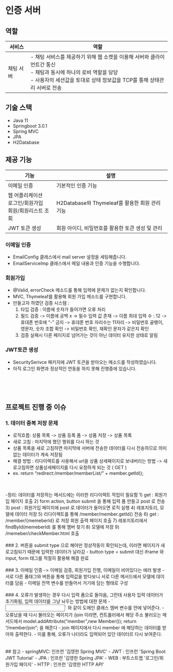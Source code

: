 # 인증 서버
## 역할
|서비스|역할|
|---|---|
|채팅 서버|- 채팅 서비스를 제공하기 위해 웹 소켓을 이용해 서버와 클라이언트간 통신<br>- 채팅과 동시에 하나의 로비 역할을 담당<br>- 사용자의 세션값을 토대로 상태 정보값을 TCP를 통해 상태관리 서버로 전송|
## 기술 스택
- Java 11
- Springboot 3.0.1
- Spring MVC
- JPA
- H2Database
## 제공 기능
|기능|설명|
|---|---|
|이메일 인증 | 기본적인 인증 기능 |
|웹 어플리케이션 <br> 로그인/회원가입 <br> 회원/회원리스트 조회 | H2Database와 Thymeleaf를 활용한 회원 관리 기능|
|JWT 토큰 생성 | 회원 아이디, 비밀번호를 활용한 토큰 생성 및 관리|
### 이메일 인증
- EmailConfig 클래스에서 mail server 설정을 세팅해줍니다.
- EmailServiceImp 클래스에서 메일 내용과 인증 기능을 수행합니다.
### 회원가입
- @Valid, errorCheck 메소드를 통해 입력에 문제가 없는지 확인합니다.
- MVC, Thymeleaf를 활용해 회원 가입 메소드를 구현합니다.
- 만들고자 하였던 검증 시스템 :
    1) 타입 검증 : 이름에 숫자가 들어가면 오류 처리
    2) 필드 검증
     -> 이름에 공백 x
     -> 필수 입력 값 존재
     -> 이름 최대 입력 수 : 12
     -> 휴대폰 번호에 “-” 금지
     -> 휴대폰 번호 자리수는 11자리
     -> 비밀번호 골뱅이, 영문자, 숫자 조합 확인
     -> 비밀번호 확인, 재확인 문자가 같은지 확인
    3) 검증 실패시 다른 페이지로 넘어가는 것이 아닌 데이터 유지한 상태로 알림
### JWT토큰 생성
- SecuritySerivce 패키지에 JWT 토큰을 받아오는 메소드를 작성하였습니다.
- 아직 로그인 화면과 정상적인 연동을 하지 못해 진행중에 있습니다.
<br/>
<br/>
<br/>

## 프로젝트 진행 중 이슈
### 1. 데이터 중복 저장 문제
- 로직흐름: 상품 목록 -> 상품 등록 폼 -> 상품 저장 -> 상품 목록
- 새로 고침 : 마지막에 했던 행위를 다시 하는 것
- 상품 목록을 새로 고침하면 마지막에 서버에 전송한 데이터를 다시 전송하므로
  의미없는 데이터가 계속 저장됨
- 해결 방법 : 리다이렉트를 사용해서 url을 상품 상세페이지로 보내버리는 방법
    -> 새로고침하면 상품상세페이지를 다시 요청하게 되는 것 ( GET )
- ex. return “redirect:/member/memberList/” + member.getId();
<br/>
<br/>
-정리: 데이터를 저장하는 메서드에는 이러한 리다이렉트 작업이 필요함
 1) get : 회원가입 페이지 호출
 2) form action, button submit 을 통해 입력 폼 만들고 post 로 전송
 3) post : 회원가입 페이지에 post 로 데이터가 들어오면 로직 실행
 4) 레포지토리, 모델에 데이터 저장
 5) 리다이렉트를 통해 /member/member.getId() 전송
 6) get : /member/{memeberId} 로 저장 회원 출력 페이지 호출
 7) 레포지토리에서 findById(memeberId) 를 통해 멤버 찾기
 8) 모델에 저장
 9) /memeber/checkMember.html 호출
<br/>
<br/>
### 2. 버튼을 submit type 으로 해야만 정상작동이 확인되는데, 이러면 페이지가 새로고침되기 때문에 입력한 데이터가 날라감
- button type = submit 대신 iframe 와 input, form 태그를 적절히 활용해 해결 완료
<br/>
<br/>
### 3. 이메일 인증 -> 이메일 검증, 회원가입 진행, 이메일이 비어있다는 에러 발생
- 서로 다른 폼태그와 버튼을 통해 입력값을 받다보니 서로 다른 메서드에서 모델에 데이터를 담음
- 이메일 전역 변수를 만들어서 거기에 담는 형태로 구성
<br/>
<br/>
### 4. 오류가 발생하는 경우 다시 입력 폼으로 돌아옴, 그런데 사용자 입력 데이터가 초기화됨, 입력 데이터를 그냥 놔두는 방법에 대한 문제
- `<input th:field=“*{password}“>` 와 같이 도메인 클래스 멤버 변수를 안에 넣어준다.
- 오류났을 때 다시 불러오는 페이지가 /join 이라면, 컨트롤러에서 해당 주소 불러오는 메서드에서
  model.addAttribute(“member”,new Member());
  return “/member/join”; 을 해준다
- join 페이지에서 다시 member 에 해당하는 데이터를 받아와 출력한다.
- 이를 통해, 오류가 나더라도 입력되어 있던 데이터르 다시 보여준다.
<br/>
<br/>
<br/>
## 참고
- springMVC: 인프런 '김영한 Spring MVC'
- JWT : 인프런 'Spring Boot JWT Tutorial'
- JPA : 인프런 '김영한 Spring JPA'
- WEB : 부트스트랩 '로그인/회원가입 페이지'
- HTTP : 인프런 '김영한 HTTP API'